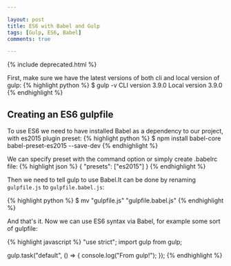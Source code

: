 ```yaml
---

layout: post
title: ES6 with Babel and Gulp
tags: [Gulp, ES6, Babel]
comments: true

---
```


{% include deprecated.html %}

First, make sure we have the latest versions of both cli and local version of gulp:
{% highlight python %}
$ gulp -v
CLI version 3.9.0
Local version 3.9.0
{% endhighlight %}

## Creating an ES6 gulpfile
To use ES6 we need to have installed Babel as a dependency to our project, with es2015 plugin preset:
{% highlight python %}
$ npm install babel-core babel-preset-es2015 --save-dev
{% endhighlight %}

We can specify preset with the command option or simply create .babelrc file:
{% highlight json %}
{
    "presets": ["es2015"]
}
{% endhighlight %}

Then we need to tell gulp to use Babel.It can be done by renaming ``gulpfile.js`` to ``gulpfile.babel.js``:

{% highlight python %}
$ mv "gulpfile.js" "gulpfile.babel.js"
{% endhighlight %}

And that's it. Now we can use ES6 syntax via Babel, for example some sort of gulpfile:

{% highlight javascript %}
"use strict";
import gulp from gulp;

gulp.task("default", () => {
    console.log("From gulp!");
});
{% endhighlight %}
